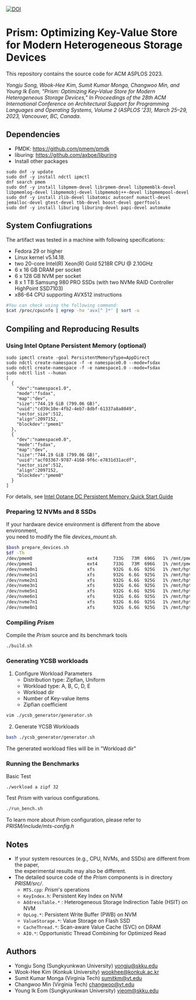 [![DOI](https://zenodo.org/badge/DOI/10.5281/zenodo.7215748.svg)](https://doi.org/10.5281/zenodo.7215748)

# Prism: Optimizing Key-Value Store for Modern Heterogeneous Storage Devices
This repository contains the source code for ACM ASPLOS 2023.

*Yongju Song, Wook-Hee Kim, Sumit Kumar Monga, Changwoo Min, and Young Ik Eom,
"Prism: Optimizing Key-Value Store for Modern Heterogeneous Storage Devices,"
In Proceedings of the 28th ACM International Conference on Architectural Support for Programming Languages and Operating Systems, Volume 2 (ASPLOS ’23), March 25–29, 2023, Vancouver, BC, Canada.*


## Dependencies
- PMDK: https://github.com/pmem/pmdk
- liburing: https://github.com/axboe/liburing
- Install other packages
```
sudo dnf -y update
sudo dnf -y install ndctl ipmctl
dnf search pmem
sudo dnf -y install libpmem-devel librpmem-devel libpmemblk-devel libpmemlog-devel libpmemobj-devel libpmemobj++-devel libpmempool-devel
sudo dnf -y install zlib-devel libatomic autoconf numactl-devel jemalloc-devel gtest-devel tbb-devel boost-devel gperftools
sudo dnf -y install liburing liburing-devel papi-devel automake
```

## System Confiugrations
The artifact was tested in a machine with following specifications:
- Fedora 29 or higher
- Linux kernel v5.14.18.
- two 20-core Intel(R) Xeon(R) Gold 5218R CPU @ 2.10GHz
- 6 x 16 GB DRAM per socket
- 6 x 128 GB NVM per socket
- 8 x 1 TB Samsung 980 PRO SSDs (with two NVMe RAID Controller HighPoint SSD7103)
- x86-64 CPU supporting AVX512 instructions
```sh
#You can check using the following command:
$cat /proc/cpuinfo | egrep -ho 'avx[^ ]*' | sort -u
```

## Compiling and Reproducing Results
### Using Intel Optane Persistent Memory (optional)

```
sudo ipmctl create -goal PersistentMemoryType=AppDirect
sudo ndctl create-namespace -f -e namespace0.0 --mode=fsdax
sudo ndctl create-namespace -f -e namespace1.0 --mode=fsdax
sudo ndctl list --human
[
  {
    "dev":"namespace1.0",
    "mode":"fsdax",
    "map":"dev",
    "size":"744.19 GiB (799.06 GB)",
    "uuid":"cd39c10e-4fb2-4eb7-8dbf-61337a8a8049",
    "sector_size":512,
    "align":2097152,
    "blockdev":"pmem1"
  },
  {
    "dev":"namespace0.0",
    "mode":"fsdax",
    "map":"dev",
    "size":"744.19 GiB (799.06 GB)",
    "uuid":"acf03367-9787-4168-9f6c-e7831d31acdf",
    "sector_size":512,
    "align":2097152,
    "blockdev":"pmem0"
  }
]
```
For details, see [Intel Optane DC Persistent Memory Quick Start Guide](https://www.intel.com/content/dam/support/us/en/documents/memory-and-storage/data-center-persistent-mem/Intel_Optane_Persistent_Memory_Start_Up_Guide.pdf)

### Preparing 12 NVMs and 8 SSDs
If your hardware device environment is different from the above environment,  
you need to modify the file *devices_mount.sh*.
```sh
$bash prepare_devices.sh
$df -Th
/dev/pmem0                     ext4      733G   73M  696G   1% /mnt/pmem0
/dev/pmem1                     ext4      733G   73M  696G   1% /mnt/pmem1
/dev/nvme0n1                   xfs       932G  6.6G  925G   1% /mnt/hpt0
/dev/nvme1n1                   xfs       932G  6.6G  925G   1% /mnt/hpt1
/dev/nvme2n1                   xfs       932G  6.6G  925G   1% /mnt/hpt2
/dev/nvme3n1                   xfs       932G  6.6G  925G   1% /mnt/hpt3
/dev/nvme5n1                   xfs       932G  6.6G  925G   1% /mnt/hpt4
/dev/nvme6n1                   xfs       932G  6.6G  925G   1% /mnt/hpt5
/dev/nvme7n1                   xfs       932G  6.6G  925G   1% /mnt/hpt6
/dev/nvme8n1                   xfs       932G  6.6G  925G   1% /mnt/hpt7
```

### Compiling *Prism*
Compile the *Prism* source and its benchmark tools
```sh
./build.sh
```

### Generating YCSB workloads
1. Configure Workload Parameters
    - Distribution type: Zipfian, Uniform
    - Workload type: A, B, C, D, E
    - Workload dir
    - Number of Key-value items
    - Zipfian coefficient
```sh
vim ./ycsb_generator/generator.sh
```
2. Generate YCSB Workloads
```sh
bash ./ycsb_generator/generator.sh
```
The generated workload files will be in "Workload dir"


### Running the Benchmarks
Basic Test
```
./workload a zipf 32
```
Test *Prism* with various configurations.
```sh
./run_bench.sh
```
To learn more about *Prism* configuration, please refer to *PRISM/include/mts-config.h*


## Notes
- If your system resources (e.g., CPU, NVMs, and SSDs) are different from the paper,  
the experimental results may also be different.
- The detailed source code of the *Prism* components is in directory *PRISM/src/*.
    - `MTS.cpp`: *Prism*'s operations
    - `KeyIndex.h`: Persistent Key Index on NVM
    - `AddressTable.*` : Heterogeneous Storage Indirection Table (HSIT) on NVM
    - `OpLog.*`: Persistent Write Buffer (PWB) on NVM
    - `ValueStorage.*`: Value Storage on Flash SSD
    - `CacheThread.*`: Scan-aware Value Cache (SVC) on DRAM
    - `AIO.*`: Opportunistic Thread Combining for Optimized Read


## Authors
- Yongju Song (Sungkyunkwan University) <yongju@skku.edu>
- Wook-Hee Kim (Konkuk University) <wookhee@konkuk.ac.kr>
- Sumit Kumar Monga (Virginia Tech) <sumitkm@vt.edu>
- Changwoo Min (Virginia Tech) <changwoo@vt.edu>
- Young Ik Eom (Sungkyunkwan University) <yieom@skku.edu>
